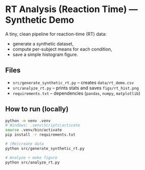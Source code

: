 # RT Analysis (Reaction Time) — Synthetic Demo

A tiny, clean pipeline for reaction-time (RT) data:
- generate a synthetic dataset,
- compute per-subject means for each condition,
- save a simple histogram figure.

## Files
- `src/generate_synthetic_rt.py` – creates `data/rt_demo.csv`
- `src/analyze_rt.py` – prints stats and saves `figs/rt_hist.png`
- `requirements.txt` – dependencies (`pandas`, `numpy`, `matplotlib`)

## How to run (locally)
```bash
python -m venv .venv
# Windows: .venv\Scripts\activate
source .venv/bin/activate
pip install -r requirements.txt

# (Re)create data
python src/generate_synthetic_rt.py

# Analyze + make figure
python src/analyze_rt.py
